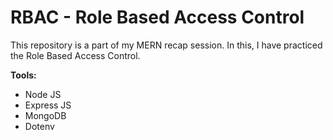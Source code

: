 # RBAC - Role Based Access Control
This repository is a part of my MERN recap session. In this, I have practiced the Role Based Access Control.

**Tools:**
- Node JS
- Express JS
- MongoDB
- Dotenv
